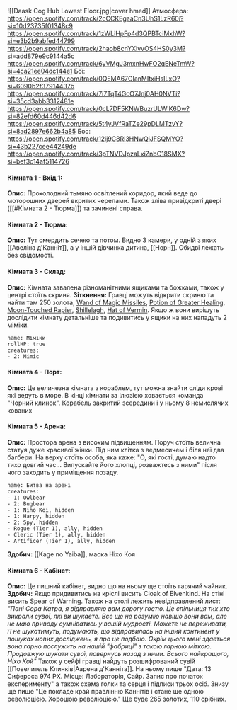 ![[Daask Cog Hub Lowest Floor.jpg|cover hmed]]
Атмосфера:
https://open.spotify.com/track/2cCCKEgaaCn3UhS1LzR60i?si=10d23735f01348c9
https://open.spotify.com/track/1zWLiHpFp4d3QPBTciMxhW?si=e3b2b9abfed44799
https://open.spotify.com/track/2haob8cnYXlvvOS4HS0y3M?si=add879e9c9144a5c
https://open.spotify.com/track/6yVMgJ3mxnHwFO2qENeTmW?si=4ca21ee04dc144e1
Бої:
https://open.spotify.com/track/0QEMA67GIanMItxiHsILxO?si=6090b2f37914437b
https://open.spotify.com/track/7i7TqT4GcO7Jnj0AH0NVTi?si=35cd3abb3312481e
https://open.spotify.com/track/0cL7DF5KNWBuzrULWlK6Dw?si=82efd60d446d42d6
https://open.spotify.com/track/5t4yJVfRaTZe29pDLMTzvY?si=8ad2897e662b4a85
Бос:
https://open.spotify.com/track/12ij9C8Ri3HNwQiJFSQMYO?si=43b227cee44249de
https://open.spotify.com/track/3pTNVDJpzaLxiZnbC18SMX?si=bef3c14af5114726

#### Кімната 1 - Вхід 1:
**Опис:** Прохолодний тьмяно освітлений коридор, який веде до моторошних дверей вкритих черепами. Також зліва привідкриті двері ([[#Кімната 2 - Тюрма]]) та зачинені справа. 

#### Кімната 2 - Тюрма:
**Опис:** Тут смердить сечею та потом. Видно 3 камери, у одній з яких [[Авеліна д'Канніт]], а у іншій дівчинка дитина, [[Норн]]. Обидві лежать без свідомості.

#### Кімната 3 - Склад:
**Опис:** Кімната завалена різноманітними ящиками та божками, також у центрі стоїть скриня. 
**Зіткнення:** Гравці можуть відкрити скриню та найти там 250 золота, [Wand of Magic Missiles](https://www.dndbeyond.com/magic-items/4794-wand-of-magic-missiles), [Potion of Greater Healing](https://5e.tools/items.html#potion%20of%20greater%20healing_dmg), [Moon-Touched Rapier](https://5e.tools/items.html#moon-touched%20rapier_xge), [Shillelagh](https://5e.tools/spells.html#shillelagh_phb), [Hat of Vermin](https://5e.tools/items.html#hat%20of%20vermin_xge). Якщо ж вони вирішуть дослідити кімнату детальніше та подивитись у ящики на них нападуть 2 міміки.
```encounter 
name: Міміки
rollHP: true
creatures: 
- 2: Mimic 
```

#### Кімната 4 - Порт:
**Опис:** Це величезна кімната з кораблем, тут можна знайти сліди крові які ведуть в море. В кінці кімнати за ілюзією ховається команда "Чорний клинок". Корабель закритий зсередини і у ньому 8 немислячих кованих 

#### Кімната 5 - Арена:
**Опис:** Простора арена з високим підвищенням. Поруч стоїть велична статуя дуже красивої жінки. Під ним клітка з ведмесичем і біля неї два багбери. На верху стоїть особа, яка каже: "О, які гості, думаю надто тихо довгий час... Випускайте його хлопці, розважтесь з ними" після чого заходить у приміщення позаду.
```encounter 
name: Битва на арені
creatures: 
- 1: Owlbear 
- 2: Bugbear
- 1: Niho Koi, hidden
- 1: Harpy, hidden
- 2: Spy, hidden
- Rogue (Tier 1), ally, hidden
- Cleric (Tier 1), ally, hidden
- Artificer (Tier 1), ally, hidden
```
**Здобич:** [[Kage no Yaiba]], маска Ніхо Коя

#### Кімната 6 - Кабінет:
**Опис:** Це пишний кабінет, видно що на ньому ще стоїть гарячий чайник. 
**Здобич:** Якщо придивитись на кріслі висить Cloak of Elvenkind. На стіні висить Spear of Warning. Також на столі лежить невідправлений лист: 
*"Пані Сора Катра, я відправляю вам дорогу гостю. Це спільниця тих хто викрали сувої, які ви шукаєте. Все ще не розумію навіщо вони вам, але не маю приводу сумніватись у вашій мудрості. Можете не переживати, її не шукатимуть, подумають, що відправилась на інший континент у пошуках нових досліджень, я про це подбаю. Окрім цього мені здається вона гарно послужить на нашій "фабриці" з такою гарною міткою. Продовжую шукати сувої, повернусь назад з ними.* 
*Всього найкращого, Ніхо Кой"*
Також у сейфі гравці найдуть розшифрований сувій [[Повелитель Клинків|Аарена д'Канніта]]. На ньому пише "Дата: 13 Сифероса 974 РХ. Місце: Лабораторія, Сайр. Запис про початок експерименту" а також схема голки та серця і підписи трьох осіб. Знизу ще пише "Це покладе край правлінню Каннітів і стане ще одною революцією. Хорошою революцією." Ще буде 265 золотих, 110 срібних.
